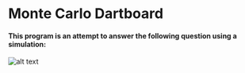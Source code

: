 # Monte Carlo Dartboard

#### This program is an attempt to answer the following question using a simulation:

![alt text](https://pbs.twimg.com/media/DNny-tgVoAA9xE6.jpg)
